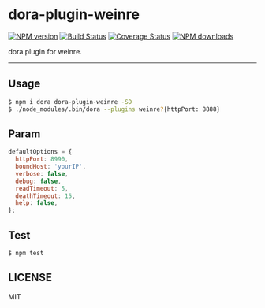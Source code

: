 # dora-plugin-weinre

[![NPM version](https://img.shields.io/npm/v/dora-plugin-weinre.svg?style=flat)](https://npmjs.org/package/dora-plugin-weinre)
[![Build Status](https://img.shields.io/travis/dora-js/dora-plugin-weinre.svg?style=flat)](https://travis-ci.org/dora-js/dora-plugin-weinre)
[![Coverage Status](https://img.shields.io/coveralls/dora-js/dora-plugin-weinre.svg?style=flat)](https://coveralls.io/r/dora-js/dora-plugin-weinre)
[![NPM downloads](http://img.shields.io/npm/dm/dora-plugin-weinre.svg?style=flat)](https://npmjs.org/package/dora-plugin-weinre)

dora plugin for weinre.

---

## Usage

```bash
$ npm i dora dora-plugin-weinre -SD
$ ./node_modules/.bin/dora --plugins weinre?{httpPort: 8888}
```

## Param

```javascript
defaultOptions = {
  httpPort: 8990,
  boundHost: 'yourIP',
  verbose: false,
  debug: false,
  readTimeout: 5,
  deathTimeout: 15,
  help: false,
};
```

## Test

```bash
$ npm test
```

## LICENSE

MIT
